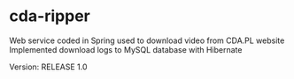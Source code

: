 # cda-ripper
Web service coded in Spring used to download video from CDA.PL website <br>
Implemented download logs to MySQL database with Hibernate

Version: RELEASE 1.0
